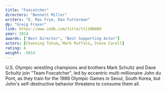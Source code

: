 ```yaml
---
title: "Foxcatcher"
directors: "Bennett Miller"
writers: "E. Max Frye, Dan Futterman"
dp: "Greig Fraser"
link: https://www.imdb.com/title/tt1100089
year: 2014
awards: ["Best Director", "Best Supporting Actor"]
actors: [Channing Tatum, Mark Ruffalo, Steve Carell]
rating: A
weight: -2014
---
```

U.S. Olympic wrestling champions and brothers Mark Schultz and Dave Schultz join "Team Foxcatcher", led by eccentric multi-millionaire John du Pont, as they train for the 1988 Olympic Games in Seoul, South Korea, but John's self-destructive behavior threatens to consume them all. 
